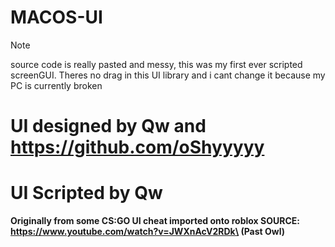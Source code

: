 # MACOS-UI
> [!NOTE]
> source code is really pasted and messy, this was my first ever scripted screenGUI. Theres no drag in this UI library and i cant change it because my PC is currently broken 

# UI designed by Qw and https://github.com/oShyyyyy

# UI Scripted by Qw





**Originally from some CS:GO UI cheat imported onto roblox SOURCE: https://www.youtube.com/watch?v=JWXnAcV2RDk\ (Past Owl)**


